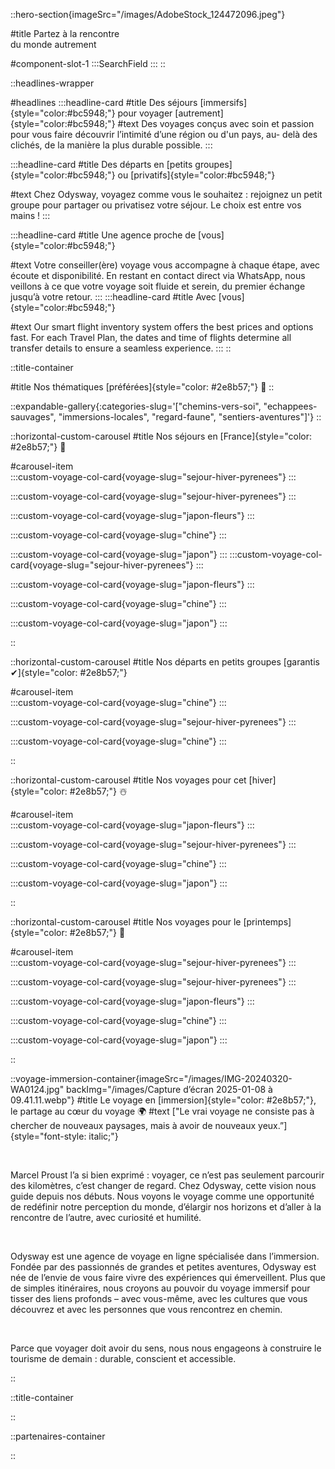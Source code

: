 ::hero-section{imageSrc="/images/AdobeStock_124472096.jpeg"}

#title
Partez à la rencontre <br> du monde autrement

#component-slot-1
  :::SearchField
  :::
::

::headlines-wrapper

#headlines
  :::headline-card
  #title
  Des séjours [immersifs]{style="color:#bc5948;"} pour voyager [autrement]{style="color:#bc5948;"}
  #text
  Des voyages conçus avec soin et passion pour vous faire découvrir l’intimité d’une région ou d'un pays, au- delà des clichés, de la manière la plus durable possible.
  :::
  
  :::headline-card
  #title
  Des départs en [petits groupes]{style="color:#bc5948;"} ou [privatifs]{style="color:#bc5948;"}
  
  #text
  Chez Odysway, voyagez comme vous le souhaitez : rejoignez un petit groupe pour partager ou privatisez votre séjour. Le choix est entre vos mains !
  :::

  :::headline-card
  #title
  Une agence proche de [vous]{style="color:#bc5948;"}
  
  #text
  Votre conseiller(ère) voyage vous accompagne à chaque étape, avec écoute et disponibilité. En restant en contact direct via WhatsApp, nous veillons à ce que votre voyage soit fluide et serein, du premier échange jusqu’à votre retour.
  :::
  :::headline-card
  #title
   Avec [vous]{style="color:#bc5948;"}
  
  #text
  Our smart flight inventory system offers the best prices and options fast. For each Travel Plan, the dates and time of flights determine all transfer details to ensure a seamless experience.
  :::
::

::title-container

#title
Nos thématiques [préférées]{style="color: #2e8b57;"} 🫶
::

::expandable-gallery{:categories-slug='["chemins-vers-soi", "echappees-sauvages", "immersions-locales", "regard-faune", "sentiers-aventures"]'}
::


::horizontal-custom-carousel
#title
Nos séjours en [France]{style="color: #2e8b57;"} 🚞

#carousel-item  
  :::custom-voyage-col-card{voyage-slug="sejour-hiver-pyrenees"}
  :::

  :::custom-voyage-col-card{voyage-slug="sejour-hiver-pyrenees"}
  :::

  :::custom-voyage-col-card{voyage-slug="japon-fleurs"}
  :::

  :::custom-voyage-col-card{voyage-slug="chine"}
  :::

  :::custom-voyage-col-card{voyage-slug="japon"}
  :::
  :::custom-voyage-col-card{voyage-slug="sejour-hiver-pyrenees"}
  :::

  :::custom-voyage-col-card{voyage-slug="japon-fleurs"}
  :::

  :::custom-voyage-col-card{voyage-slug="chine"}
  :::

  :::custom-voyage-col-card{voyage-slug="japon"}
  :::

::

::horizontal-custom-carousel
#title
Nos départs en petits groupes [garantis ✔]{style="color: #2e8b57;"} 

#carousel-item  
  :::custom-voyage-col-card{voyage-slug="chine"}
  :::

  :::custom-voyage-col-card{voyage-slug="sejour-hiver-pyrenees"}
  :::

  :::custom-voyage-col-card{voyage-slug="chine"}
  :::


::


::horizontal-custom-carousel
#title
Nos voyages pour cet [hiver]{style="color: #2e8b57;"} ☃️

#carousel-item  
  :::custom-voyage-col-card{voyage-slug="japon-fleurs"}
  :::

  :::custom-voyage-col-card{voyage-slug="sejour-hiver-pyrenees"}
  :::

  :::custom-voyage-col-card{voyage-slug="chine"}
  :::

  :::custom-voyage-col-card{voyage-slug="japon"}
  :::

::

::horizontal-custom-carousel
#title
Nos voyages pour le [printemps]{style="color: #2e8b57;"} 🌱

#carousel-item  
  :::custom-voyage-col-card{voyage-slug="sejour-hiver-pyrenees"}
  :::

  :::custom-voyage-col-card{voyage-slug="sejour-hiver-pyrenees"}
  :::

  :::custom-voyage-col-card{voyage-slug="japon-fleurs"}
  :::

  :::custom-voyage-col-card{voyage-slug="chine"}
  :::

  :::custom-voyage-col-card{voyage-slug="japon"}
  :::

::

::voyage-immersion-container{imageSrc="/images/IMG-20240320-WA0124.jpg" backImg="/images/Capture d’écran 2025-01-08 à 09.41.11.webp"}
#title
Le voyage en [immersion]{style="color: #2e8b57;"}, le partage au cœur du voyage 🌍
#text
["Le vrai voyage ne consiste pas à chercher de nouveaux paysages, mais à avoir de nouveaux yeux.”]{style="font-style: italic;"}

<br>

Marcel Proust l’a si bien exprimé : voyager, ce n’est pas seulement parcourir des kilomètres, c’est changer de regard. Chez Odysway, cette vision nous guide depuis nos débuts. Nous voyons le voyage comme une opportunité de redéfinir notre perception du monde, d’élargir nos horizons et d’aller à la rencontre de l’autre, avec curiosité et humilité.

<br>

Odysway est une agence de voyage en ligne spécialisée dans l’immersion. Fondée par des passionnés de grandes et petites aventures, Odysway est née de l’envie de vous faire vivre des expériences qui émerveillent. Plus que de simples itinéraires, nous croyons au pouvoir du voyage immersif pour tisser des liens profonds – avec vous-même, avec les cultures que vous découvrez et avec les personnes que vous rencontrez en chemin.

<br>

Parce que voyager doit avoir du sens, nous nous engageons à construire le tourisme de demain : durable, conscient et accessible.

::

::title-container
<!-- [Les mots]{style="color: #2e8b57;"} de nos voyageurs 😍 -->
::

<!-- ::reviews-voyages-container
  :::travel-review-card{slug="florence"}
  :::
  :::travel-review-card{slug="test1"}
  :::
  :::travel-review-card{slug="test2"}
  :::
  :::travel-review-card{slug="test3"}
  :::
:: -->

::partenaires-container

::
